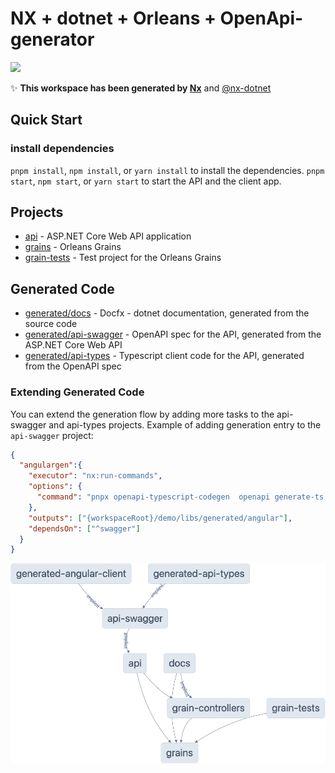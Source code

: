 # NX + dotnet + Orleans + OpenApi- generator

<a alt="Nx logo" href="https://nx.dev" target="_blank" rel="noreferrer"><img src="https://raw.githubusercontent.com/nrwl/nx/master/images/nx-logo.png" width="45"></a>

✨ **This workspace has been generated by [Nx](https://nx.dev)** and [@nx-dotnet](https://www.nx-dotnet.com/docs/)

## Quick Start
### install dependencies

`pnpm install`, `npm install`,  or `yarn install` to install the dependencies.
`pnpm start`, `npm start`,  or `yarn start` to start the API and the client app. 

## Projects
- [api](./api) - ASP.NET Core Web API application
- [grains](./grains) - Orleans Grains
- [grain-tests](./grain-tests) - Test project for the Orleans Grains

## Generated Code
- [generated/docs](./generated/docs/references) - Docfx - dotnet documentation, generated from the source code
- [generated/api-swagger](./generated/api-swagger) - OpenAPI spec for the API, generated from the ASP.NET Core Web API
- [generated/api-types](./generated/api-types) - Typescript client code for the API, generated from the OpenAPI spec

 
### Extending Generated Code
You can extend the generation flow by adding more tasks to the api-swagger and api-types projects.
Example of adding generation entry to the `api-swagger` project:

```json
{
  "angulargen":{
    "executor": "nx:run-commands",
    "options": {
      "command": "pnpx openapi-typescript-codegen  openapi generate-ts  -o generated/angular -i generated/api-swagger/swagger.json --client angular --useUnionTypes --exportModels false --name myapp "
    },
    "outputs": ["{workspaceRoot}/demo/libs/generated/angular"],
    "dependsOn": ["^swagger"]
  }
}
```

![nx graph ](./graph.png)
